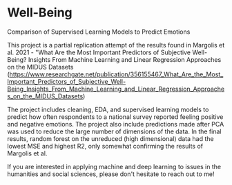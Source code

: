 # Well-Being
Comparison of Supervised Learning Models to Predict Emotions

This project is a partial replication attempt of the results found in Margolis et al. 2021 - "What Are the Most Important Predictors of Subjective Well-Being? Insights From Machine Learning and Linear Regression Approaches on the MIDUS Datasets (https://www.researchgate.net/publication/356155467_What_Are_the_Most_Important_Predictors_of_Subjective_Well-Being_Insights_From_Machine_Learning_and_Linear_Regression_Approaches_on_the_MIDUS_Datasets)

The project includes cleaning, EDA, and supervised learning models to predict how often respondents to a national survey reported feeling positive and negative emotions. The project also include predictions made after PCA was used to reduce the large number of dimensions of the data. In the final results, random forest on the unreduced (high dimensional) data had the lowest MSE and highest R2, only somewhat confirming the results of Margolis et al.

If you are interested in applying machine and deep learning to issues in the humanities and social sciences, please don't hesitate to reach out to me!
